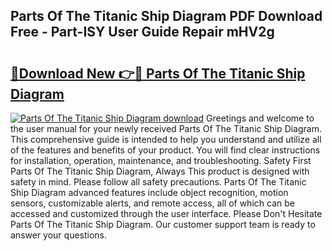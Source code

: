 ## Parts Of The Titanic Ship Diagram PDF Download Free - Part-ISY User Guide Repair mHV2g

# <h2><a href="http://dfpah5.blite.top/?on=Parts+Of+The+Titanic+Ship+Diagram">🔗Download New 👉🔴 Parts Of The Titanic Ship Diagram</a></h2>

[![Parts Of The Titanic Ship Diagram download](https://i.imgur.com/lujVjoI.png)](http://dfpah5.blite.top/?on=Parts+Of+The+Titanic+Ship+Diagram)
Greetings and welcome to the user manual for your newly received Parts Of The Titanic Ship Diagram. This comprehensive guide is intended to help you understand and utilize all of the features and benefits of your product. You will find clear instructions for installation, operation, maintenance, and troubleshooting. Safety First Parts Of The Titanic Ship Diagram, Always This product is designed with safety in mind. Please follow all safety precautions. Parts Of The Titanic Ship Diagram advanced features include object recognition, motion sensors, customizable alerts, and remote access, all of which can be accessed and customized through the user interface. Please Don't Hesitate Parts Of The Titanic Ship Diagram. Our customer support team is ready to answer your questions.
